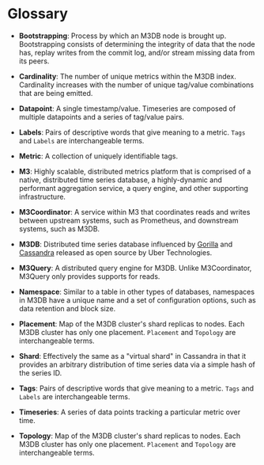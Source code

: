 # Glossary

- **Bootstrapping**: Process by which an M3DB node is brought up. Bootstrapping consists of determining
the integrity of data that the node has, replay writes from the commit log, and/or stream missing data
from its peers.

- **Cardinality**: The number of unique metrics within the M3DB index. Cardinality increases with the
number of unique tag/value combinations that are being emitted. 

- **Datapoint**: A single timestamp/value. Timeseries are composed of multiple datapoints and a series
of tag/value pairs. 

- **Labels**: Pairs of descriptive words that give meaning to a metric. `Tags` and `Labels` are interchangeable terms.

- **Metric**: A collection of uniquely identifiable tags.

- **M3**: Highly scalable, distributed metrics platform that is comprised of a native, distributed time
series database, a highly-dynamic and performant aggregation service, a query engine, and other
supporting infrastructure.

- **M3Coordinator**: A service within M3 that coordinates reads and writes between upstream systems,
such as Prometheus, and downstream systems, such as M3DB.

- **M3DB**: Distributed time series database influenced by [Gorilla](http://www.vldb.org/pvldb/vol8/p1816-teller.pdf)
and [Cassandra](http://cassandra.apache.org/) released as open source by Uber Technologies.

- **M3Query**: A distributed query engine for M3DB. Unlike M3Coordinator, M3Query only provides supports for reads.

- **Namespace**: Similar to a table in other types of databases, namespaces in M3DB have a unique name
and a set of configuration options, such as data retention and block size.

- **Placement**: Map of the M3DB cluster's shard replicas to nodes. Each M3DB cluster has only one placement.
`Placement` and `Topology` are interchangeable terms.

- **Shard**: Effectively the same as a "virtual shard" in Cassandra in that it provides an arbitrary
distribution of time series data via a simple hash of the series ID.

- **Tags**: Pairs of descriptive words that give meaning to a metric. `Tags` and `Labels` are interchangeable terms.

- **Timeseries**: A series of data points tracking a particular metric over time.

- **Topology**: Map of the M3DB cluster's shard replicas to nodes. Each M3DB cluster has only one placement.
`Placement` and `Topology` are interchangeable terms.
